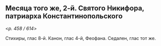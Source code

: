 
## Месяца того же, 2-й. Святого Никифора, патриарха Константинопольского

<*p. 458 / 614*>

Стихиры, глас 8-й. Канон, глас 4-й, Феофана. Седален, глас тот же. 
